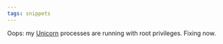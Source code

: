 ```yaml
---
tags: snippets
---
```


Oops: my [Unicorn](/wiki/Unicorn) processes are running with root privileges. Fixing now.

